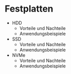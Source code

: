 
# **Festplatten**
- HDD
  - Vorteile und Nachteile
  - Anwendungsbeispiele
- SSD
  - Vorteile und Nachteile
  - Anwendungsbeispiele
- NVMe
  - Vorteile und Nachteile
  - Anwendungsbeispiele
